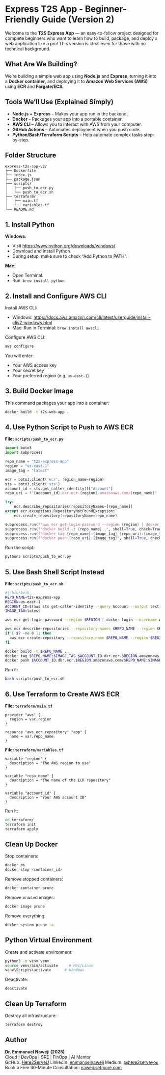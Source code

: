 # Express T2S App - Beginner-Friendly Guide (Version 2)

Welcome to the **T2S Express App** — an easy-to-follow project designed for complete beginners who want to learn how to build, package, and deploy a web application like a pro! This version is ideal even for those with no technical background.

## What Are We Building?

We’re building a simple web app using **Node.js** and **Express**, turning it into a **Docker container**, and deploying it to **Amazon Web Services (AWS)** using **ECR** and **Fargate/ECS**.

## Tools We’ll Use (Explained Simply)

- **Node.js + Express** – Makes your app run in the backend.
- **Docker** – Packages your app into a portable container.
- **AWS CLI** – Allows you to interact with AWS from your computer.
- **GitHub Actions** – Automates deployment when you push code.
- **Python/Bash/Terraform Scripts** – Help automate complex tasks step-by-step.

## Folder Structure

```
express-t2s-app-v2/
├── Dockerfile
├── index.js
├── package.json
├── scripts/
│   ├── push_to_ecr.py
│   └── push_to_ecr.sh
├── terraform/
│   ├── main.tf
│   └── variables.tf
└── README.md
```

## 1. Install Python

**Windows:**
- Visit https://www.python.org/downloads/windows/
- Download and install Python.
- During setup, make sure to check “Add Python to PATH”.

**Mac:**
- Open Terminal.
- Run: `brew install python`

## 2. Install and Configure AWS CLI

Install AWS CLI:
- Windows: https://docs.aws.amazon.com/cli/latest/userguide/install-cliv2-windows.html
- Mac: Run in Terminal: `brew install awscli`

Configure AWS CLI:
```bash
aws configure
```
You will enter:
- Your AWS access key
- Your secret key
- Your preferred region (e.g. `us-east-1`)

## 3. Build Docker Image

This command packages your app into a container:
```bash
docker build -t t2s-web-app .
```

## 4. Use Python Script to Push to AWS ECR

**File: `scripts/push_to_ecr.py`**
```python
import boto3
import subprocess

repo_name = "t2s-express-app"
region = "us-east-1"
image_tag = "latest"

ecr = boto3.client('ecr', region_name=region)
sts = boto3.client('sts')
account_id = sts.get_caller_identity()["Account"]
repo_uri = f"{account_id}.dkr.ecr.{region}.amazonaws.com/{repo_name}"

try:
    ecr.describe_repositories(repositoryNames=[repo_name])
except ecr.exceptions.RepositoryNotFoundException:
    ecr.create_repository(repositoryName=repo_name)

subprocess.run(f"aws ecr get-login-password --region {region} | docker login --username AWS --password-stdin {repo_uri}", shell=True, check=True)
subprocess.run(f"docker build -t {repo_name} .", shell=True, check=True)
subprocess.run(f"docker tag {repo_name}:{image_tag} {repo_uri}:{image_tag}", shell=True, check=True)
subprocess.run(f"docker push {repo_uri}:{image_tag}", shell=True, check=True)
```

Run the script:
```bash
python3 scripts/push_to_ecr.py
```

## 5. Use Bash Shell Script Instead

**File: `scripts/push_to_ecr.sh`**
```bash
#!/bin/bash
REPO_NAME=t2s-express-app
REGION=us-east-1
ACCOUNT_ID=$(aws sts get-caller-identity --query Account --output text)
IMAGE_TAG=latest

aws ecr get-login-password --region $REGION | docker login --username AWS --password-stdin $ACCOUNT_ID.dkr.ecr.$REGION.amazonaws.com

aws ecr describe-repositories --repository-names $REPO_NAME --region $REGION > /dev/null 2>&1
if [ $? -ne 0 ]; then
  aws ecr create-repository --repository-name $REPO_NAME --region $REGION
fi

docker build -t $REPO_NAME .
docker tag $REPO_NAME:$IMAGE_TAG $ACCOUNT_ID.dkr.ecr.$REGION.amazonaws.com/$REPO_NAME:$IMAGE_TAG
docker push $ACCOUNT_ID.dkr.ecr.$REGION.amazonaws.com/$REPO_NAME:$IMAGE_TAG
```

Run it:
```bash
bash scripts/push_to_ecr.sh
```

## 6. Use Terraform to Create AWS ECR

**File: `terraform/main.tf`**
```hcl
provider "aws" {
  region = var.region
}

resource "aws_ecr_repository" "app" {
  name = var.repo_name
}
```

**File: `terraform/variables.tf`**
```hcl
variable "region" {
  description = "The AWS region to use"
}

variable "repo_name" {
  description = "The name of the ECR repository"
}

variable "account_id" {
  description = "Your AWS account ID"
}
```

Run it:
```bash
cd terraform/
terraform init
terraform apply
```

## Clean Up Docker

Stop containers:
```bash
docker ps
docker stop <container_id>
```

Remove stopped containers:
```bash
docker container prune
```

Remove unused images:
```bash
docker image prune
```

Remove everything:
```bash
docker system prune -a
```

## Python Virtual Environment

Create and activate environment:
```bash
python3 -m venv venv
source venv/bin/activate     # Mac/Linux
venv\Scripts\activate      # Windows
```

Deactivate:
```bash
deactivate
```

## Clean Up Terraform

Destroy all infrastructure:
```bash
terraform destroy
```

## Author

**Dr. Emmanuel Naweji (2025)**  
Cloud | DevOps | SRE | FinOps | AI Mentor  
GitHub: [Here2ServeU](https://github.com/Here2ServeU)
LinkedIn: [emmanuelnaweji](https://www.linkedin.com/in/ready2assist/) 
Medium: [@here2serveyou](https://medium.com/@here2serveyou)  
Book a Free 30-Minute Consultation: [naweji.setmore.com](https://here4you.setmore.com/emmanuel)

